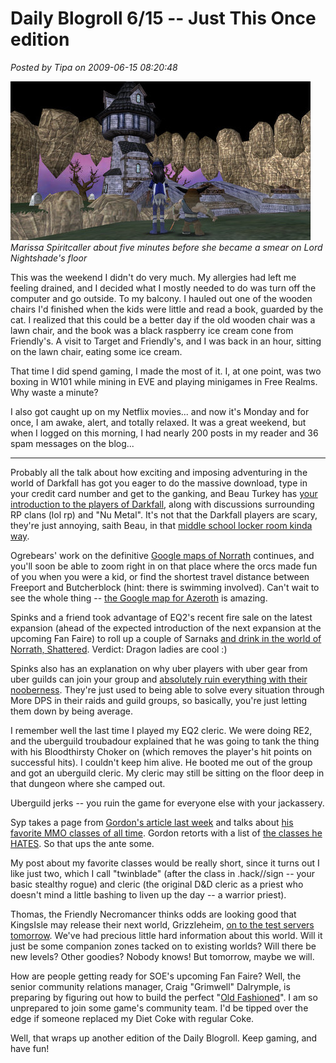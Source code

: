 # Daily Blogroll 6/15 -- Just This Once edition

*Posted by Tipa on 2009-06-15 08:20:48*

![Marissa Spiritcaller about five minutes before she became a smear on Lord Nightshade's floor](../uploads/2009/06/WizardGraphicalClient-2009-06-15-07-54-00-91.jpg "Marissa Spiritcaller about five minutes before she became a smear on Lord Nightshade's floor")  
*Marissa Spiritcaller about five minutes before she became a smear on Lord Nightshade's floor*

This was the weekend I didn't do very much. My allergies had left me feeling drained, and I decided what I mostly needed to do was turn off the computer and go outside. To my balcony. I hauled out one of the wooden chairs I'd finished when the kids were little and read a book, guarded by the cat. I realized that this could be a better day if the old wooden chair was a lawn chair, and the book was a black raspberry ice cream cone from Friendly's. A visit to Target and Friendly's, and I was back in an hour, sitting on the lawn chair, eating some ice cream.

That time I did spend gaming, I made the most of it. I, at one point, was two boxing in W101 while mining in EVE and playing minigames in Free Realms. Why waste a minute?

I also got caught up on my Netflix movies... and now it's Monday and for once, I am awake, alert, and totally relaxed. It was a great weekend, but when I logged on this morning, I had nearly 200 posts in my reader and 36 spam messages on the blog...

---

Probably all the talk about how exciting and imposing adventuring in the world of Darkfall has got you eager to do the massive download, type in your credit card number and get to the ganking, and Beau Turkey has [your introduction to the players of Darkfall](http://epicdolls.com/beauturkey/?p=1586), along with discussions surrounding RP clans (lol rp) and "Nu Metal". It's not that the Darkfall players are scary, they're just annoying, saith Beau, in that [middle school locker room kinda way](http://epicdolls.com/beauturkey/?p=1611).

Ogrebears' work on the definitive [Google maps of Norrath](http://ogrebear.com/?p=1068) continues, and you'll soon be able to zoom right in on that place where the orcs made fun of you when you were a kid, or find the shortest travel distance between Freeport and Butcherblock (hint: there is swimming involved). Can't wait to see the whole thing -- [the Google map for Azeroth](http://mapwow.com/) is amazing. 

Spinks and a friend took advantage of EQ2's recent fire sale on the latest expansion (ahead of the expected introduction of the next expansion at the upcoming Fan Faire) to roll up a couple of Sarnaks [and drink in the world of Norrath, Shattered](http://spinksville.wordpress.com/2009/06/14/venturing-into-everquest-2/). Verdict: Dragon ladies are cool :)

Spinks also has an explanation on why uber players with uber gear from uber guilds can join your group and [absolutely ruin everything with their nooberness](http://spinksville.wordpress.com/2009/06/15/when-good-players-arent/). They're just used to being able to solve every situation through More DPS in their raids and guild groups, so basically, you're just letting them down by being average.

I remember well the last time I played my EQ2 cleric. We were doing RE2, and the uberguild troubadour explained that he was going to tank the thing with his Bloodthirsty Choker on (which removes the player's hit points on successful hits). I couldn't keep him alive. He booted me out of the group and got an uberguild cleric. My cleric may still be sitting on the floor deep in that dungeon where she camped out.

Uberguild jerks -- you ruin the game for everyone else with your jackassery.

Syp takes a page from [Gordon's article last week](http://blog.weflyspitfires.com/2009/06/08/mmo-classes-that-i-love/) and talks about [his favorite MMO classes of all time](http://biobreak.wordpress.com/2009/06/14/favorite-classes-of-all-time/). Gordon retorts with a list of [the classes he HATES](http://blog.weflyspitfires.com/2009/06/14/mmo-classes-that-i-hate/). So that ups the ante some.

My post about my favorite classes would be really short, since it turns out I like just two, which I call "twinblade" (after the class in .hack//sign -- your basic stealthy rogue) and cleric (the original D&D cleric as a priest who doesn't mind a little bashing to liven up the day -- a warrior priest).

Thomas, the Friendly Necromancer thinks odds are looking good that KingsIsle may release their next world, Grizzleheim, [on to the test servers tomorrow](http://thefriendlynecromancer.blogspot.com/2009/06/will-grizzleheim-be-released-on-test.html). We've had precious little hard information about this world. Will it just be some companion zones tacked on to existing worlds? Will there be new levels? Other goodies? Nobody knows! But tomorrow, maybe we will.

How are people getting ready for SOE's upcoming Fan Faire? Well, the senior community relations manager, Craig "Grimwell" Dalrymple, is preparing by figuring out how to build the perfect "[Old Fashioned](http://www.grimwell.com/?p=432)". I am so unprepared to join some game's community team. I'd be tipped over the edge if someone replaced my Diet Coke with regular Coke.

Well, that wraps up another edition of the Daily Blogroll. Keep gaming, and have fun!

